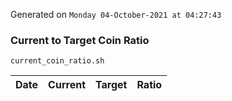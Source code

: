 Generated on `Monday 04-October-2021 at 04:27:43`

### Current to Target Coin Ratio
`current_coin_ratio.sh`

Date|Current|Target|Ratio
---|---|---|---
